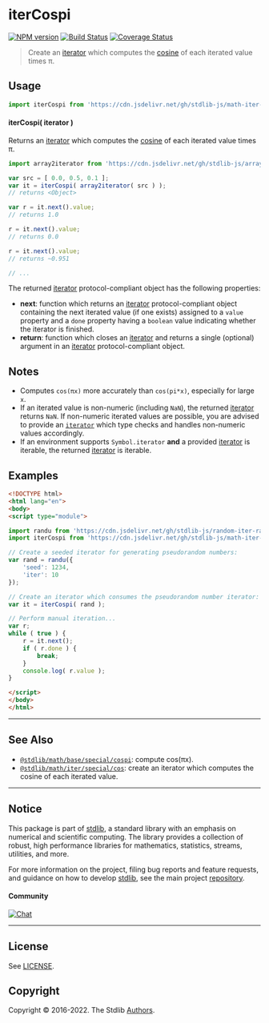 <!--

@license Apache-2.0

Copyright (c) 2020 The Stdlib Authors.

Licensed under the Apache License, Version 2.0 (the "License");
you may not use this file except in compliance with the License.
You may obtain a copy of the License at

   http://www.apache.org/licenses/LICENSE-2.0

Unless required by applicable law or agreed to in writing, software
distributed under the License is distributed on an "AS IS" BASIS,
WITHOUT WARRANTIES OR CONDITIONS OF ANY KIND, either express or implied.
See the License for the specific language governing permissions and
limitations under the License.

-->

# iterCospi

[![NPM version][npm-image]][npm-url] [![Build Status][test-image]][test-url] [![Coverage Status][coverage-image]][coverage-url] <!-- [![dependencies][dependencies-image]][dependencies-url] -->

> Create an [iterator][mdn-iterator-protocol] which computes the [cosine][@stdlib/math/base/special/cospi] of each iterated value times π.

<!-- Section to include introductory text. Make sure to keep an empty line after the intro `section` element and another before the `/section` close. -->

<section class="intro">

</section>

<!-- /.intro -->

<!-- Package usage documentation. -->



<section class="usage">

## Usage

```javascript
import iterCospi from 'https://cdn.jsdelivr.net/gh/stdlib-js/math-iter-special-cospi@esm/index.mjs';
```

#### iterCospi( iterator )

Returns an [iterator][mdn-iterator-protocol] which computes the [cosine][@stdlib/math/base/special/cospi] of each iterated value times π.

```javascript
import array2iterator from 'https://cdn.jsdelivr.net/gh/stdlib-js/array-to-iterator@esm/index.mjs';

var src = [ 0.0, 0.5, 0.1 ];
var it = iterCospi( array2iterator( src ) );
// returns <Object>

var r = it.next().value;
// returns 1.0

r = it.next().value;
// returns 0.0

r = it.next().value;
// returns ~0.951

// ...
```

The returned [iterator][mdn-iterator-protocol] protocol-compliant object has the following properties:

-   **next**: function which returns an [iterator][mdn-iterator-protocol] protocol-compliant object containing the next iterated value (if one exists) assigned to a `value` property and a `done` property having a `boolean` value indicating whether the iterator is finished.
-   **return**: function which closes an [iterator][mdn-iterator-protocol] and returns a single (optional) argument in an [iterator][mdn-iterator-protocol] protocol-compliant object.

</section>

<!-- /.usage -->

<!-- Package usage notes. Make sure to keep an empty line after the `section` element and another before the `/section` close. -->

<section class="notes">

## Notes

-   Computes `cos(πx)` more accurately than `cos(pi*x)`, especially for large `x`.
-   If an iterated value is non-numeric (including `NaN`), the returned [iterator][mdn-iterator-protocol] returns `NaN`. If non-numeric iterated values are possible, you are advised to provide an [`iterator`][mdn-iterator-protocol] which type checks and handles non-numeric values accordingly.
-   If an environment supports `Symbol.iterator` **and** a provided [iterator][mdn-iterator-protocol] is iterable, the returned [iterator][mdn-iterator-protocol] is iterable.

</section>

<!-- /.notes -->

<!-- Package usage examples. -->

<section class="examples">

## Examples

<!-- eslint no-undef: "error" -->

```html
<!DOCTYPE html>
<html lang="en">
<body>
<script type="module">

import randu from 'https://cdn.jsdelivr.net/gh/stdlib-js/random-iter-randu@esm/index.mjs';
import iterCospi from 'https://cdn.jsdelivr.net/gh/stdlib-js/math-iter-special-cospi@esm/index.mjs';

// Create a seeded iterator for generating pseudorandom numbers:
var rand = randu({
    'seed': 1234,
    'iter': 10
});

// Create an iterator which consumes the pseudorandom number iterator:
var it = iterCospi( rand );

// Perform manual iteration...
var r;
while ( true ) {
    r = it.next();
    if ( r.done ) {
        break;
    }
    console.log( r.value );
}

</script>
</body>
</html>
```

</section>

<!-- /.examples -->

<!-- Section to include cited references. If references are included, add a horizontal rule *before* the section. Make sure to keep an empty line after the `section` element and another before the `/section` close. -->

<section class="references">

</section>

<!-- /.references -->

<!-- Section for related `stdlib` packages. Do not manually edit this section, as it is automatically populated. -->

<section class="related">

* * *

## See Also

-   <span class="package-name">[`@stdlib/math/base/special/cospi`][@stdlib/math/base/special/cospi]</span><span class="delimiter">: </span><span class="description">compute cos(πx).</span>
-   <span class="package-name">[`@stdlib/math/iter/special/cos`][@stdlib/math/iter/special/cos]</span><span class="delimiter">: </span><span class="description">create an iterator which computes the cosine of each iterated value.</span>

</section>

<!-- /.related -->

<!-- Section for all links. Make sure to keep an empty line after the `section` element and another before the `/section` close. -->


<section class="main-repo" >

* * *

## Notice

This package is part of [stdlib][stdlib], a standard library with an emphasis on numerical and scientific computing. The library provides a collection of robust, high performance libraries for mathematics, statistics, streams, utilities, and more.

For more information on the project, filing bug reports and feature requests, and guidance on how to develop [stdlib][stdlib], see the main project [repository][stdlib].

#### Community

[![Chat][chat-image]][chat-url]

---

## License

See [LICENSE][stdlib-license].


## Copyright

Copyright &copy; 2016-2022. The Stdlib [Authors][stdlib-authors].

</section>

<!-- /.stdlib -->

<!-- Section for all links. Make sure to keep an empty line after the `section` element and another before the `/section` close. -->

<section class="links">

[npm-image]: http://img.shields.io/npm/v/@stdlib/math-iter-special-cospi.svg
[npm-url]: https://npmjs.org/package/@stdlib/math-iter-special-cospi

[test-image]: https://github.com/stdlib-js/math-iter-special-cospi/actions/workflows/test.yml/badge.svg?branch=main
[test-url]: https://github.com/stdlib-js/math-iter-special-cospi/actions/workflows/test.yml?query=branch:main

[coverage-image]: https://img.shields.io/codecov/c/github/stdlib-js/math-iter-special-cospi/main.svg
[coverage-url]: https://codecov.io/github/stdlib-js/math-iter-special-cospi?branch=main

<!--

[dependencies-image]: https://img.shields.io/david/stdlib-js/math-iter-special-cospi.svg
[dependencies-url]: https://david-dm.org/stdlib-js/math-iter-special-cospi/main

-->

[chat-image]: https://img.shields.io/gitter/room/stdlib-js/stdlib.svg
[chat-url]: https://gitter.im/stdlib-js/stdlib/

[stdlib]: https://github.com/stdlib-js/stdlib

[stdlib-authors]: https://github.com/stdlib-js/stdlib/graphs/contributors

[umd]: https://github.com/umdjs/umd
[es-module]: https://developer.mozilla.org/en-US/docs/Web/JavaScript/Guide/Modules

[deno-url]: https://github.com/stdlib-js/math-iter-special-cospi/tree/deno
[umd-url]: https://github.com/stdlib-js/math-iter-special-cospi/tree/umd
[esm-url]: https://github.com/stdlib-js/math-iter-special-cospi/tree/esm
[branches-url]: https://github.com/stdlib-js/math-iter-special-cospi/blob/main/branches.md

[stdlib-license]: https://raw.githubusercontent.com/stdlib-js/math-iter-special-cospi/main/LICENSE

[mdn-iterator-protocol]: https://developer.mozilla.org/en-US/docs/Web/JavaScript/Reference/Iteration_protocols#The_iterator_protocol

<!-- <related-links> -->

[@stdlib/math/base/special/cospi]: https://github.com/stdlib-js/math-base-special-cospi/tree/esm

[@stdlib/math/iter/special/cos]: https://github.com/stdlib-js/math-iter-special-cos/tree/esm

<!-- </related-links> -->

</section>

<!-- /.links -->
